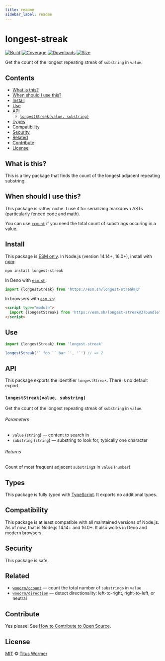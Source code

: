 ```yaml
---
title: readme
sidebar_label: readme
---
```

# longest-streak

[![Build][build-badge]][build]
[![Coverage][coverage-badge]][coverage]
[![Downloads][downloads-badge]][downloads]
[![Size][size-badge]][size]

Get the count of the longest repeating streak of `substring` in `value`.

## Contents

*   [What is this?](#what-is-this)
*   [When should I use this?](#when-should-i-use-this)
*   [Install](#install)
*   [Use](#use)
*   [API](#api)
    *   [`longestStreak(value, substring)`](#longeststreakvalue-substring)
*   [Types](#types)
*   [Compatibility](#compatibility)
*   [Security](#security)
*   [Related](#related)
*   [Contribute](#contribute)
*   [License](#license)

## What is this?

This is a tiny package that finds the count of the longest adjacent repeating
substring.

## When should I use this?

This package is rather niche.
I use it for serializing markdown ASTs (particularly fenced code and math).

You can use [`ccount`][ccount] if you need the total count of substrings
occuring in a value.

## Install

This package is [ESM only][esm].
In Node.js (version 14.14+, 16.0+), install with [npm][]:

```sh
npm install longest-streak
```

In Deno with [`esm.sh`][esmsh]:

```js
import {longestStreak} from 'https://esm.sh/longest-streak@3'
```

In browsers with [`esm.sh`][esmsh]:

```html
<script type="module">
  import {longestStreak} from 'https://esm.sh/longest-streak@3?bundle'
</script>
```

## Use

```js
import {longestStreak} from 'longest-streak'

longestStreak('` foo `` bar `', '`') // => 2
```

## API

This package exports the identifier `longestStreak`.
There is no default export.

### `longestStreak(value, substring)`

Get the count of the longest repeating streak of `substring` in `value`.

###### Parameters

*   `value` (`string`) — content to search in
*   `substring` (`string`) — substring to look for, typically one character

###### Returns

Count of most frequent adjacent `substring`s in `value` (`number`).

## Types

This package is fully typed with [TypeScript][].
It exports no additional types.

## Compatibility

This package is at least compatible with all maintained versions of Node.js.
As of now, that is Node.js 14.14+ and 16.0+.
It also works in Deno and modern browsers.

## Security

This package is safe.

## Related

*   [`wooorm/ccount`](https://github.com/wooorm/ccount)
    — count the total number of `substring`s in `value`
*   [`wooorm/direction`](https://github.com/wooorm/direction)
    — detect directionality: left-to-right, right-to-left, or neutral

## Contribute

Yes please!
See [How to Contribute to Open Source][contribute].

## License

[MIT][license] © [Titus Wormer][author]

<!-- Definitions -->

[build-badge]: https://github.com/wooorm/longest-streak/workflows/main/badge.svg

[build]: https://github.com/wooorm/longest-streak/actions

[coverage-badge]: https://img.shields.io/codecov/c/github/wooorm/longest-streak.svg

[coverage]: https://codecov.io/github/wooorm/longest-streak

[downloads-badge]: https://img.shields.io/npm/dm/longest-streak.svg

[downloads]: https://www.npmjs.com/package/longest-streak

[size-badge]: https://img.shields.io/bundlephobia/minzip/longest-streak.svg

[size]: https://bundlephobia.com/result?p=longest-streak

[npm]: https://docs.npmjs.com/cli/install

[esmsh]: https://esm.sh

[license]: license

[author]: https://wooorm.com

[esm]: https://gist.github.com/sindresorhus/a39789f98801d908bbc7ff3ecc99d99c

[typescript]: https://www.typescriptlang.org

[contribute]: https://opensource.guide/how-to-contribute/

[ccount]: https://github.com/wooorm/ccount

